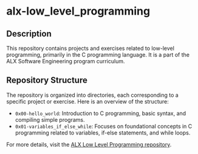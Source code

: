 # alx-low_level_programming

## Description
This repository contains projects and exercises related to low-level programming, primarily in the C programming language. It is a part of the ALX Software Engineering program curriculum.

## Repository Structure
The repository is organized into directories, each corresponding to a specific project or exercise. Here is an overview of the structure:

- `0x00-hello_world`: Introduction to C programming, basic syntax, and compiling simple programs.
- `0x01-variables_if_else_while`: Focuses on foundational concepts in C programming related to variables, if-else statements, and while loops.

For more details, visit the [ALX Low Level Programming repository](https://github.com/abuegila/alx-low_level_programming/tree/master).
